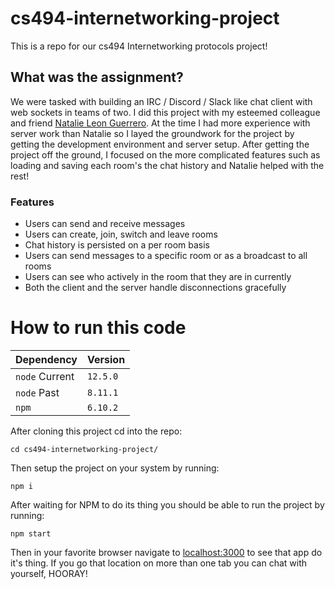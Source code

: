 # cs494-internetworking-project

This is a repo for our cs494 Internetworking protocols project!

## What was the assignment?

We were tasked with building an IRC / Discord / Slack like chat client with web sockets in teams of two. I did this project with my esteemed colleague and friend [Natalie Leon Guerrero](https://github.com/nleong2). At the time I had more experience with server work than Natalie so I layed the groundwork for the project by getting the development environment and server setup. After getting the project off the ground, I focused on the more complicated features such as loading and saving each room's the chat history and Natalie helped with the rest!

### Features
* Users can send and receive messages
* Users can create, join, switch and leave rooms
* Chat history is persisted on a per room basis
* Users can send messages to a specific room or as a broadcast to all rooms
* Users can see who actively in the room that they are in currently 
* Both the client and the server handle disconnections gracefully

# How to run this code

| Dependency | Version |
| --- | --- |
| `node` Current | `12.5.0` |
| `node` Past | `8.11.1` |
| `npm` | `6.10.2` |


After cloning this project cd into the repo:

```
cd cs494-internetworking-project/
```

Then setup the project on your system by running:

```
npm i
```

After waiting for NPM to do its thing you should be able to run the project by running:

```
npm start
```

Then in your favorite browser navigate to [localhost:3000](http://localhost:3000) to see that app do it's thing. If you go that location on more than one tab you can chat with yourself, HOORAY!
